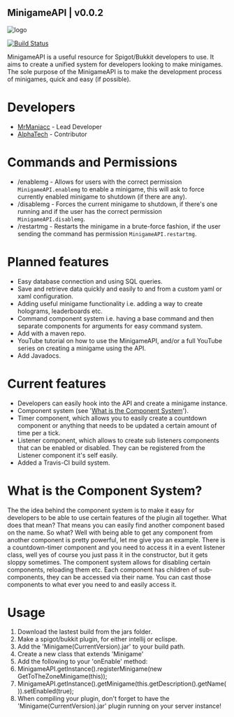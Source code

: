 ## MinigameAPI | v0.0.2
![logo](https://cloud.githubusercontent.com/assets/4280960/9127886/134dad6c-3c8f-11e5-88b7-f36e3818e6ca.jpg)

[![Build Status](https://travis-ci.org/MrManiacc/MinigameAPI.svg?branch=master)](https://travis-ci.org/MrManiacc/MinigameAPI)

MinigameAPI is a useful resource for Spigot/Bukkit developers to use. It aims to create a unified system for developers looking to make minigames.
The sole purpose of the MinigameAPI is to make the development process of minigames, quick and easy (if possible).


# Developers

* [MrManiacc](https://github.com/MrManiacc) - Lead Developer
* [AlphaTech](https://github.com/AlphaT3ch) - Contributor


# Commands and Permissions
* /enablemg <Minigame name> - Allows for users with the correct permission ```MinigameAPI.enablemg``` to enable a minigame, this will ask to force currently enabled minigame to shutdown (if there are any).
* /disablemg - Forces the current minigame to shutdown, if there's one running and if the user has the correct permission ```MinigameAPI.disablemg```.
* /restartmg - Restarts the minigame in a brute-force fashion, if the user sending the command has permission ```MinigameAPI.restartmg```.


# Planned features
* Easy database connection and using SQL queries.
* Save and retrieve data quickly and easily to and from a custom yaml or xaml configuration.
* Adding useful minigame functionality i.e. adding a way to create holograms, leaderboards etc.
* Command component system i.e. having a base command and then separate components for arguments for easy command system.
* Add with a maven repo.
* YouTube tutorial on how to use the MinigameAPI, and/or a full YouTube series on creating a minigame using the API. 
* Add Javadocs.

# Current features
* Developers can easily hook into the API and create a minigame instance.
* Component system (see '[What is the Component System](#what-is-the-component-system)').
* Timer component, which allows you to easily create a countdown component or anything that needs to be updated a certain amount of time per a tick.
* Listener component, which allows to create sub listeners components that can be enabled or disabled. They can be registered from the Listener component it's self easily.
* Added a Travis-CI build system.

# What is the Component System?
The the idea behind the component system is to make it easy for developers to be able to use certain features of the plugin all together. What does that mean? That means you can easily find another component based on the name. So what? Well with being able to get any component from another component is pretty powerful, let me give you an example. There is a countdown-timer component and you need to access it in a event listener class, well yes of course you just pass it in the constructor, but it gets sloppy sometimes. The component system allows for disabling certain components, reloading them etc. Each component has children of sub-components, they can be accessed via their name. You can cast those components to what ever you need to and easily access it. 

# Usage
1. Download the lastest build from the jars folder.
2. Make a spigot/bukkit plugin, for either intellij or eclispe.
3. Add the 'Minigame(CurrentVersion).jar' to your build path.
4. Create a new class that extends 'Minigame'
5. Add the following to your 'onEnable' method:
  1. MinigameAPI.getInstance().registerMinigame(new GetToTheZoneMinigame(this));
  2. MinigameAPI.getInstance().getMinigame(this.getDescription().getName()).setEnabled(true);
6. When compiling your plugin, don't forget to have the 'Minigame(CurrentVersion).jar' plugin running on your server instance!
